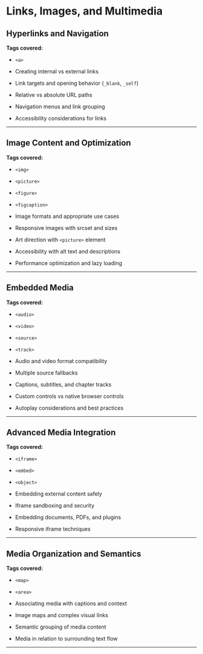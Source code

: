 # Links, Images, and Multimedia

## Hyperlinks and Navigation

**Tags covered:**

  + `<a>`

+ Creating internal vs external links
+ Link targets and opening behavior (`_blank`, `_self`)
+ Relative vs absolute URL paths
+ Navigation menus and link grouping
+ Accessibility considerations for links

---

## Image Content and Optimization

**Tags covered:**

 + `<img>`
 + `<picture>`
 + `<figure>`
 + `<figcaption>`

+ Image formats and appropriate use cases
+ Responsive images with srcset and sizes
+ Art direction with `<picture>` element
+ Accessibility with alt text and descriptions
+ Performance optimization and lazy loading

---

## Embedded Media

**Tags covered:**

  + `<audio>`
  + `<video>`
  + `<source>`
  + `<track>`

+ Audio and video format compatibility
+ Multiple source fallbacks
+ Captions, subtitles, and chapter tracks
+ Custom controls vs native browser controls
+ Autoplay considerations and best practices

---

## Advanced Media Integration

**Tags covered:**

  + `<iframe>`
  + `<embed>`
  + `<object>`

+ Embedding external content safely
+ Iframe sandboxing and security
+ Embedding documents, PDFs, and plugins
+ Responsive iframe techniques

---

## Media Organization and Semantics

**Tags covered:**

  + `<map>`
  + `<area>`

+ Associating media with captions and context
+ Image maps and complex visual links
+ Semantic grouping of media content
+ Media in relation to surrounding text flow

---
